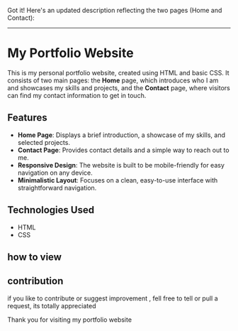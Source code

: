 Got it! Here's an updated description reflecting the two pages (Home and Contact):

---

# My Portfolio Website

This is my personal portfolio website, created using HTML and basic CSS. It consists of two main pages: the **Home** page, which introduces who I am and showcases my skills and projects, and the **Contact** page, where visitors can find my contact information to get in touch.

## Features
- **Home Page**: Displays a brief introduction, a showcase of my skills, and selected projects.
- **Contact Page**: Provides contact details and a simple way to reach out to me.
- **Responsive Design**: The website is built to be mobile-friendly for easy navigation on any device.
- **Minimalistic Layout**: Focuses on a clean, easy-to-use interface with straightforward navigation.

## Technologies Used
- HTML
- CSS

## how to view


## contribution
if you like to contribute or suggest improvement , fell free to tell or pull a request, its totally appreciated

Thank you for visiting my portfolio website

